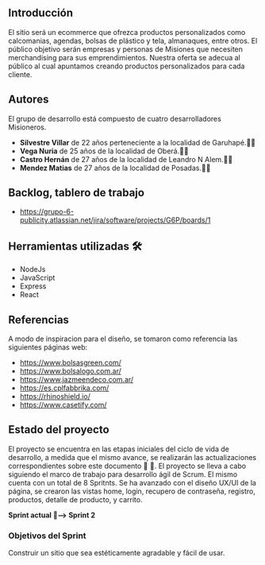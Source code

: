 ## Introducción

El sitio será un ecommerce que ofrezca productos personalizados como calcomanias, agendas, bolsas de plástico y tela, almanaques, entre otros.
El público objetivo serán empresas y personas de Misiones que necesiten merchandising para sus emprendimientos.
Nuestra oferta se adecua al público al cual apuntamos creando productos personalizados para cada cliente.


## Autores

El grupo de desarrollo está compuesto de cuatro desarrolladores Misioneros.
* **Silvestre Villar** de 22 años perteneciente a la localidad de Garuhapé.:man_technologist:
* **Vega Nuria**  de 25 años de la localidad de Oberá.:woman_technologist:
* **Castro Hernán** de 27 años de la localidad de Leandro N Alem.:man_technologist:
* **Mendez Matias**  de 27 años de la localidad de Posadas.:man_technologist:

## Backlog, tablero de trabajo
- https://grupo-6-publicity.atlassian.net/jira/software/projects/G6P/boards/1

## Herramientas utilizadas :hammer_and_wrench:

* NodeJs
* JavaScript
* Express
* React

## Referencias
A modo de inspiracion para el diseño, se tomaron como referencia las siguientes páginas web:
- https://www.bolsasgreen.com/
- https://www.bolsalogo.com.ar/
- https://www.jazmeendeco.com.ar/
- https://es.cplfabbrika.com/
- https://rhinoshield.io/
- https://www.casetify.com/

## Estado del proyecto
El proyecto se encuentra en las etapas iniciales del ciclo de vida de desarrollo, a medida que el mismo avance, se realizarán las actualizaciones correspondientes sobre este documento :memo:
:pencil:.
El proyecto se lleva a cabo siguiendo el marco de trabajo para desarrollo ágil de Scrum. El mismo cuenta con un total de 8 Spritnts.
Se ha avanzado con el diseño UX/UI de la página, se crearon las vistas home, login, recupero de contraseña, registro, productos, detalle de producto, y carrito.

**Sprint actual :arrows_counterclockwise:--> Sprint 2**

### Objetivos del Sprint
Construir un sitio que sea estéticamente agradable y fácil de usar.

